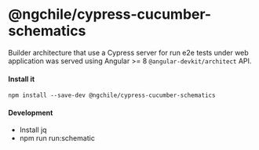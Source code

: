 # @ngchile/cypress-cucumber-schematics

<!-- [![Greenkeeper badge](https://badges.greenkeeper.io/ngChile/ngx-devkit-cypress-builder.svg)](https://greenkeeper.io/)

[circle-ci-image]: https://circleci.com/gh/ngChile/ngx-devkit-cypress-builder.svg?style=svg

[circle-ci-url]: https://circleci.com/gh/ngChile/ngx-devkit-cypress-builder

[npm-nodeico-image]: https://nodei.co/npm/ngx-devkit-cypress-builder.png?downloads=true&downloadRank=true&stars=true
[npm-nodeico-url]: https://nodei.co/npm/ngx-devkit-cypress-builder/


[![Build Status][circle-ci-image]][circle-ci-url] 
[![NPM][npm-nodeico-image]][npm-nodeico-url]  -->


Builder architecture that use a Cypress server for run e2e tests under web application was served using Angular >= 8 `@angular-devkit/architect` API.

#### Install it
```
npm install --save-dev @ngchile/cypress-cucumber-schematics
```

#### Development

- Install jq
- npm run run:schematic
